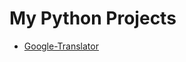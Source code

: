 # My Python Projects
+ [Google-Translator](https://github.com/turdibekjumabaev/python-projects/tree/main/google_trans)
